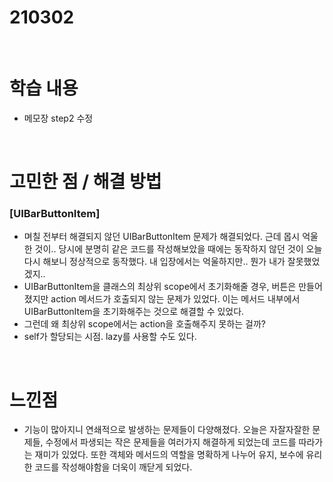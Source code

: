 # 210302

<br>

# 학습 내용

- 메모장 step2 수정

<br>

# 고민한 점 / 해결  방법

### [UIBarButtonItem]

- 며칠 전부터 해결되지 않던  UIBarButtonItem 문제가 해결되었다.  근데 몹시 억울한 것이.. 당시에 분명히 같은 코드를 작성해보았을 때에는 동작하지 않던 것이 오늘 다시 해보니 정상적으로 동작했다. 내 입장에서는 억울하지만.. 뭔가 내가 잘못했었겠지..
- UIBarButtonItem을 클래스의 최상위 scope에서 초기화해줄 경우, 버튼은 만들어졌지만 action 메서드가 호출되지 않는 문제가 있었다. 이는 메서드 내부에서 UIBarButtonItem을 초기화해주는 것으로 해결할 수 있었다.
- 그런데 왜 최상위 scope에서는  action을 호출해주지 못하는 걸까?
- self가 할당되는 시점. lazy를 사용할 수도 있다.

<br>

# 느낀점

- 기능이 많아지니 연쇄적으로 발생하는 문제들이 다양해졌다. 오늘은 자잘자잘한 문제들, 수정에서 파생되는 작은 문제들을 여러가지 해결하게 되었는데  코드를 따라가는 재미가 있었다. 또한 객체와 메서드의 역할을 명확하게 나누어 유지, 보수에 유리한 코드를 작성해야함을 더욱이 깨닫게 되었다.

<br>
